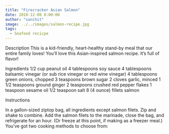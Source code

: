 ```yaml
---
title: "Firecracker Asian Salmon"
date: 2018-12-08 8:00:00
author: "sanchit"
image: ../../images/salmon-recipe.jpg
tags:
  - Seafood recicpe
---
```


Description
This is a kid-friendly, heart-healthy stand-by meal that our entire family loves! You’ll love this Asian-inspired salmon recipe. It’s full of flavor!

Ingredients
1/2 cup peanut oil
4 tablespoons soy sauce
4 tablespoons balsamic vinegar (or sub rice vinegar or red wine vinegar)
4 tablespoons green onions, chopped
3 teaspoons brown sugar
2 cloves garlic, minced
1 1/2 teaspoons ground ginger
2 teaspoons crushed red pepper flakes
1 teaspoon sesame oil
1/2 teaspoon salt
8 (4 ounce) fillets salmon

Instructions

In a gallon-sized ziptop bag, all ingredients except salmon filets. Zip and shake to combine.
Add the salmon filets to the marinade, close the bag, and refrigerate for an hour. (Or freeze at this point, if making as a freezer meal.)
You’ve got two cooking methods to choose from:
